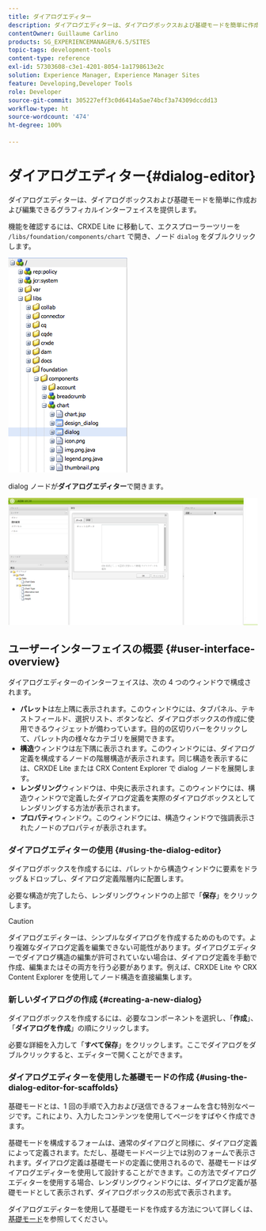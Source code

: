 ```yaml
---
title: ダイアログエディター
description: ダイアログエディターは、ダイアログボックスおよび基礎モードを簡単に作成および編集できるグラフィカルインターフェイスを提供します。
contentOwner: Guillaume Carlino
products: SG_EXPERIENCEMANAGER/6.5/SITES
topic-tags: development-tools
content-type: reference
exl-id: 57303608-c3e1-4201-8054-1a1798613e2c
solution: Experience Manager, Experience Manager Sites
feature: Developing,Developer Tools
role: Developer
source-git-commit: 305227eff3c0d6414a5ae74bcf3a74309dccdd13
workflow-type: ht
source-wordcount: '474'
ht-degree: 100%

---
```


# ダイアログエディター{#dialog-editor}

ダイアログエディターは、ダイアログボックスおよび基礎モードを簡単に作成および編集できるグラフィカルインターフェイスを提供します。

機能を確認するには、CRXDE Lite に移動して、エクスプローラーツリーを `/libs/foundation/components/chart` で開き、ノード `dialog` をダブルクリックします。

![chlimage_1-247](assets/chlimage_1-247.png)

dialog ノードが&#x200B;**ダイアログエディター**&#x200B;で開きます。

![screen_shot_2012-02-01at25033pm](assets/screen_shot_2012-02-01at25033pm.png)

## ユーザーインターフェイスの概要 {#user-interface-overview}

ダイアログエディターのインターフェイスは、次の 4 つのウィンドウで構成されます。

* **パレット**&#x200B;は左上隅に表示されます。このウィンドウには、タブパネル、テキストフィールド、選択リスト、ボタンなど、ダイアログボックスの作成に使用できるウィジェットが備わっています。目的の区切りバーをクリックして、パレット内の様々なカテゴリを展開できます。
* **構造**&#x200B;ウィンドウは左下隅に表示されます。このウィンドウには、ダイアログ定義を構成するノードの階層構造が表示されます。同じ構造を表示するには、CRXDE Lite または CRX Content Explorer で dialog ノードを展開します。
* **レンダリング**&#x200B;ウィンドウは、中央に表示されます。このウィンドウには、構造ウィンドウで定義したダイアログ定義を実際のダイアログボックスとしてレンダリングする方法が表示されます。
* **プロパティ**&#x200B;ウィンドウ。このウィンドウには、構造ウィンドウで強調表示されたノードのプロパティが表示されます。

### ダイアログエディターの使用 {#using-the-dialog-editor}

ダイアログボックスを作成するには、パレットから構造ウィンドウに要素をドラッグ＆ドロップし、ダイアログ定義階層内に配置します。

必要な構造が完了したら、レンダリングウィンドウの上部で「**保存**」をクリックします。

>[!CAUTION]
>
>ダイアログエディターは、シンプルなダイアログを作成するためのものです。より複雑なダイアログ定義を編集できない可能性があります。ダイアログエディターでダイアログ構造の編集が許可されていない場合は、ダイアログ定義を手動で作成、編集またはその両方を行う必要があります。例えば、CRXDE Lite や CRX Content Explorer を使用してノード構造を直接編集します。

### 新しいダイアログの作成 {#creating-a-new-dialog}

ダイアログボックスを作成するには、必要なコンポーネントを選択し、「**作成**」、「**ダイアログを作成**」の順にクリックします。

必要な詳細を入力して「**すべて保存**」をクリックします。ここでダイアログをダブルクリックすると、エディターで開くことができます。

### ダイアログエディターを使用した基礎モードの作成 {#using-the-dialog-editor-for-scaffolds}

基礎モードとは、1 回の手順で入力および送信できるフォームを含む特別なページです。これにより、入力したコンテンツを使用してページをすばやく作成できます。

基礎モードを構成するフォームは、通常のダイアログと同様に、ダイアログ定義によって定義されます。ただし、基礎モードページ上では別のフォームで表示されます。ダイアログ定義は基礎モードの定義に使用されるので、基礎モードはダイアログエディターを使用して設計することができます。この方法でダイアログエディターを使用する場合、レンダリングウィンドウには、ダイアログ定義が基礎モードとして表示されず、ダイアログボックスの形式で表示されます。

ダイアログエディターを使用して基礎モードを作成する方法について詳しくは、[基礎モード](/help/sites-authoring/scaffolding.md)を参照してください。
